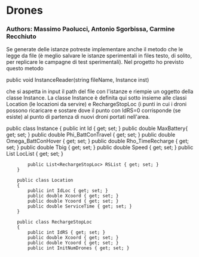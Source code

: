 # Drones
### Authors: Massimo Paolucci, Antonio Sgorbissa, Carmine Recchiuto

Se generate delle istanze potreste implementare anche il metodo che le legge da file (è meglio salvare le istanze sperimentali in files testo, di solito, per replicare le campagne di test sperimentali). 
Nel progetto ho previsto questo metodo

 public void InstanceReader(string fileName, Instance inst)

che si aspetta in input il path del file con l'istanze e riempie un oggetto della classe Instance.
La classe Instance è definita qui sotto insieme alle classi Location (le locazioni da servire) e RechargeStopLoc (i punti in cui i droni possono ricaricare e sostare dove il punto con IdRS=0 corrisponde (se esiste) al punto di partenza di nuovi droni portati nell'area.

 public class Instance
        {
            public int Id { get; set; }
            public double MaxBattery{ get; set; }
            public double Phi_BattConTravel { get; set; }
            public double Omega_BattConHover { get; set; } 
            public double Rho_TimeRecharge { get; set; } 
            public double Tbig { get; set; }
            public double Speed { get; set; }
            public List<Location> LocList { get; set; }

            public List<RechargeStopLoc> RSList { get; set; }
        }

        public class Location
        {
            public int IdLoc { get; set; }
            public double Xcoord { get; set; }
            public double Ycoord { get; set; }
            public double ServiceTime { get; set; }
        }

        public class RechargeStopLoc
        {
            public int IdRS { get; set; }
            public double Xcoord { get; set; }
            public double Ycoord { get; set; }
            public int InitNumDrones { get; set; }
